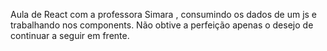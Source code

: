 Aula de React com a professora Simara , consumindo os dados de um js e trabalhando
nos components.
Não obtive a perfeição apenas o desejo de continuar a seguir em frente.